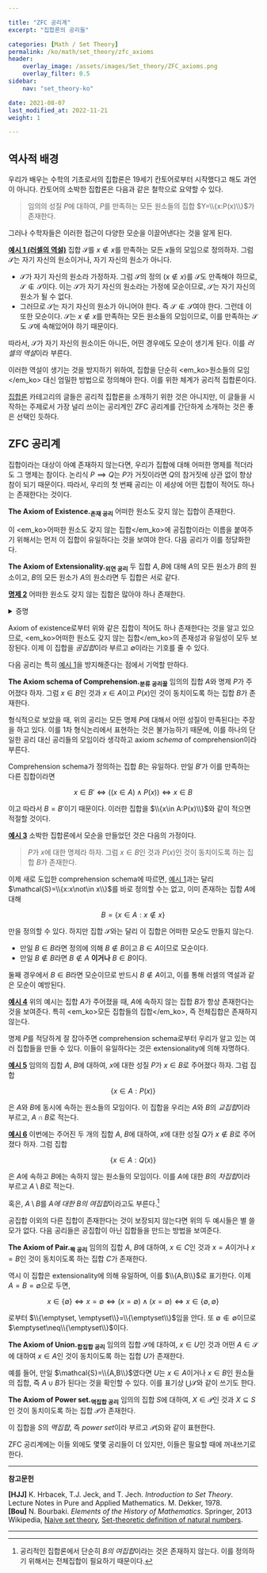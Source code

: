 ```yaml
---

title: "ZFC 공리계"
excerpt: "집합론의 공리들"

categories: [Math / Set Theory]
permalink: /ko/math/set_theory/zfc_axioms
header:
    overlay_image: /assets/images/Set_theory/ZFC_axioms.png
    overlay_filter: 0.5
sidebar: 
    nav: "set_theory-ko"

date: 2021-08-07
last_modified_at: 2022-11-21
weight: 1

---
```


## 역사적 배경

우리가 배우는 수학의 기초로서의 집합론은 19세기 칸토어로부터 시작했다고 해도 과언이 아니다. 칸토어의 소박한 집합론은 다음과 같은 철학으로 요약할 수 있다. 

> 임의의 성질 $P$에 대하여, $P$를 만족하는 모든 원소들의 집합 $Y=\\{x:P(x)\\}$가 존재한다.

그러나 수학자들은 이러한 접근이 다양한 모순을 이끌어낸다는 것을 알게 된다. 

<div class="example" markdown="1">

<ins id="ex1">**예시 1 (러셀의 역설)**</ins> 집합 $\mathcal{S}$를 <phrase>$x\not\in x$를 만족하는 모든 $x$들의 모임</phrase>으로 정의하자. 그럼 $\mathcal{S}$는 자기 자신의 원소이거나, 자기 자신의 원소가 아니다.

- $\mathcal{S}$가 자기 자신의 원소라 가정하자. 그럼 $\mathcal{S}$의 정의 ($x\not\in x$)를 $\mathcal{S}$도 만족해야 하므로, $\mathcal{S}\not\in\mathcal{S}$이다. 이는 $\mathcal{S}$가 자기 자신의 원소라는 가정에 모순이므로, $\mathcal{S}$는 자기 자신의 원소가 될 수 없다.
- 그러므로 $\mathcal{S}$는 자기 자신의 원소가 아니어야 한다. 즉 $\mathcal{S}\not\in\mathcal{S}$여야 한다. 그런데 이 또한 모순이다. $\mathcal{S}$는 $x\not\in x$를 만족하는 모든 원소들의 모임이므로, 이를 만족하는 $\mathcal{S}$도 $\mathcal{S}$에 속해있어야 하기 때문이다.

따라서, $\mathcal{S}$가 자기 자신의 원소이든 아니든, 어떤 경우에도 모순이 생기게 된다. 이를 *러셀의 역설*이라 부른다.

</div>

이러한 역설이 생기는 것을 방지하기 위하여, 집합을 단순히 <em_ko>원소들의 모임</em_ko> 대신 엄밀한 방법으로 정의해야 한다. 이를 위한 체계가 공리적 집합론이다. 

[집합론](/ko/set_theory/) 카테고리의 글들은 공리적 집합론을 소개하기 위한 것은 아니지만, 이 글들을 시작하는 주제로서 가장 널리 쓰이는 공리계인 ZFC 공리계를 간단하게 소개하는 것은 좋은 선택인 듯하다.

## ZFC 공리계

집합이라는 대상이 아예 존재하지 않는다면, 우리가 집합에 대해 어떠한 명제를 적더라도 그 명제는 참이다. 논리식 $P\implies Q$는 $P$가 거짓이라면 $Q$의 참거짓에 상관 없이 항상 참이 되기 때문이다. 따라서, 우리의 첫 번째 공리는 이 세상에 어떤 집합이 적어도 하나는 존재한다는 것이다.

<div class="misc" markdown="1">

**The Axiom of Existence.<sub>존재 공리</sub>** 어떠한 원소도 갖지 않는 집합이 존재한다.
  
</div>

이 <em_ko>어떠한 원소도 갖지 않는 집합</em_ko>에 공집합이라는 이름을 붙여주기 위해서는 먼저 이 집합이 유일하다는 것을 보여야 한다. 다음 공리가 이를 정당화한다.

<div class="misc" markdown="1">

**The Axiom of Extensionality.<sub>외연 공리</sub>** 두 집합 $A,B$에 대해 $A$의 모든 원소가 $B$의 원소이고, $B$의 모든 원소가 $A$의 원소라면 두 집합은 서로 같다.

</div>

<div class="proposition" markdown="1">

<ins id="pp2">**명제 2**</ins> 어떠한 원소도 갖지 않는 집합은 많아야 하나 존재한다.

</div>
<details class="proof" markdown="1">
<summary>증명</summary>

집합 $A$와 $B$가 어떠한 원소도 갖지 않는 집합이라 하자. 그럼 두 개의 명제 

$$((x\in A)\implies (x\in B)),\qquad ((x\in B)\implies (x\in A))$$

가 모두 참이다. 따라서 axiom of extensionality에 의하여 $A=B$이다. 

</details>

Axiom of existence로부터 위와 같은 집합이 적어도 하나 존재한다는 것을 알고 있으므로, <em_ko>어떠한 원소도 갖지 않는 집합</em_ko>의 존재성과 유일성이 모두 보장된다. 이제 이 집합을 *공집합*이라 부르고 $\emptyset$이라는 기호를 줄 수 있다.

다음 공리는 특히 [예시 1](#ex1)을 방지해준다는 점에서 기억할 만하다.

<div class="misc" markdown="1">

**The Axiom schema of Comprehension.<sub>분류 공리꼴</sub>** 임의의 집합 $A$와 명제 $P$가 주어졌다 하자. 그럼 <phrase>$x\in B$인 것</phrase>과 <phrase>$x\in A$이고 $P(x)$인 것</phrase>이 동치이도록 하는 집합 $B$가 존재한다.

</div>

형식적으로 보았을 때, 위의 공리는 모든 명제 $P$에 대해서 어떤 성질이 만족된다는 주장을 하고 있다. 이를 1차 형식논리에서 표현하는 것은 불가능하기 때문에, 이를 하나의 단일한 공리 대신 공리들의 모임이라 생각하고 axiom *schema* of comprehension이라 부른다.

Comprehension schema가 정의하는 집합 $B$는 유일하다. 만일 $B'$가 이를 만족하는 다른 집합이라면

$$x\in B'\iff ((x\in A)\wedge P(x))\iff x\in B$$

이고 따라서 $B=B'$이기 때문이다. 이러한 집합을 $\\{x\in A:P(x)\\}$와 같이 적으면 적절할 것이다.

<div class="example" markdown="1">

<ins id="ex3">**예시 3**</ins> 소박한 집합론에서 모순을 만들었던 것은 다음의 가정이다.

> $P$가 $x$에 대한 명제라 하자. 그럼 <phrase>$x\in B$인 것</phrase>과 <phrase>$P(x)$인 것</phrase>이 동치이도록 하는 집합 $B$가 존재한다.

이제 새로 도입한 comprehension schema에 따르면, [예시 1](#ex1)과는 달리 $\mathcal{S}=\\{x:x\not\in x\\}$를 바로 정의할 수는 없고, 이미 존재하는 집합 $A$에 대해 

$$B=\{x\in A:x\not\in x\}$$

만을 정의할 수 있다. 하지만 집합 $\mathcal{S}$와는 달리 이 집합은 어떠한 모순도 만들지 않는다. 

- 만일 $B\in B$라면 정의에 의해 $B\not\in B$이고 $B\in A$이므로 모순이다. 
- 만일 $B\not\in B$라면 $B\not\in A$ **이거나** $B\in B$이다. 

둘째 경우에서 $B\in B$라면 모순이므로 반드시 $B\not\in A$이고, 이를 통해 러셀의 역설과 같은 모순이 예방된다.

</div>

<div class="example" markdown="1">

<ins id="ex4">**예시 4**</ins> 위의 예시는 집합 $A$가 주어졌을 때, $A$에 속하지 않는 집합 $B$가 항상 존재한다는 것을 보여준다. 특히 <em_ko>모든 집합들의 집합</em_ko>, 즉 전체집합은 존재하지 않는다.  

</div>

명제 $P$를 적당하게 잘 잡아주면 comprehension schema로부터 우리가 알고 있는 여러 집합들을 만들 수 있다. 이들이 유일하다는 것은 extensionality에 의해 자명하다.

<div class="example" markdown="1">

<ins id="ex5">**예시 5**</ins> 임의의 집합 $A$, $B$에 대하여, $x$에 대한 성질 $P$가 $x\in B$로 주어졌다 하자. 그럼 집합 

$$\{x\in A:P(x)\}$$

은 $A$와 $B$에 동시에 속하는 원소들의 모임이다. 이 집합을 우리는 $A$와 $B$의 *교집합*이라 부르고, $A\cap B$로 적는다.

</div>

<div class="example" markdown="1">

<ins id="ex6">**예시 6**</ins> 이번에는 주어진 두 개의 집합 $A$, $B$에 대하여, $x$에 대한 성질 $Q$가 $x\not\in B$로 주어졌다 하자. 그럼 집합 

$$\{x\in A:Q(x)\}$$

은 $A$에 속하고 $B$에는 속하지 않는 원소들의 모임이다. 이를 $A$에 대한 $B$의 *차집합*이라 부르고 $A\setminus B$로 적는다.

</div>

혹은, $A\setminus B$를 *$A$에 대한 $B$의 여집합*이라고도 부른다.[^1] 

공집합 이외의 다른 집합이 존재한다는 것이 보장되지 않는다면 위의 두 예시들은 별 쓸모가 없다. 다음 공리들은 공집합이 아닌 집합들을 만드는 방법을 보여준다.

<div class="misc" markdown="1">

**The Axiom of Pair.<sub>짝 공리</sub>** 임의의 집합 $A$, $B$에 대하여, <phrase>$x\in C$인 것</phrase>과 <phrase>$x=A$이거나 $x=B$인 것</phrase>이 동치이도록 하는 집합 $C$가 존재한다.

</div>

역시 이 집합은 extensionality에 의해 유일하며, 이를 $\\{A,B\\}$로 표기한다. 이제 $A=B=\emptyset$으로 두면, 

$$x\in \{\emptyset\}\iff x=\emptyset\iff (x=\emptyset)\wedge(x=\emptyset)\iff x\in \{\emptyset,\emptyset\}$$

로부터 $\\{\emptyset, \emptyset\\}=\\{\emptyset\\}$임을 안다. 또 $\emptyset\not\in \emptyset$이므로 $\emptyset\neq\\{\emptyset\\}$이다. 

<div class="misc" markdown="1">

**The Axiom of Union.<sub>합집합 공리</sub>** 임의의 집합 $\mathcal{S}$에 대하여, <phrase>$x\in U$인 것</phrase>과 <phrase>어떤 $A\in\mathcal{S}$에 대하여 $x\in A$인 것</phrase>이 동치이도록 하는 집합 $U$가 존재한다.

</div>

예를 들어, 만일 $\mathcal{S}=\\{A,B\\}$였다면 $U$는 <phrase>$x\in A$이거나 $x\in B$인 원소들의 집합</phrase>, 즉 $A\cup B$가 된다는 것을 확인할 수 있다. 이를 표기상 $\bigcup\mathcal{S}$와 같이 쓰기도 한다.

<div class="misc" markdown="1">

**The Axiom of Power set.<sub>멱집합 공리</sub>** 임의의 집합 $S$에 대하여, <phrase>$X\in \mathcal{P}$인 것</phrase>과 <phrase>$X\subseteq S$인 것</phrase>이 동치이도록 하는 집합 $\mathcal{P}$가 존재한다.

</div>

이 집합을 $S$의 *멱집합*, 즉 *power set*이라 부르고 $\mathcal{P}(S)$와 같이 표현한다. 

ZFC 공리계에는 이들 외에도 몇몇 공리들이 더 있지만, 이들은 필요할 때에 꺼내쓰기로 한다.

---
**참고문헌**

**[HJJ]** K. Hrbacek, T.J. Jeck, and T. Jech. *Introduction to Set Theory*. Lecture Notes in Pure and Applied Mathematics. M. Dekker, 1978.  
**[Bou]** N. Bourbaki. *Elements of the History of Mathematics*. Springer, 2013  
Wikipedia, [Naive set theory](https://en.wikipedia.org/wiki/Naive_set_theory), [Set-theoretic definition of natural numbers](https://en.wikipedia.org/wiki/Set-theoretic_definition_of_natural_numbers).

---

[^1]: 공리적인 집합론에서 단순히 *$B$의 여집합*이라는 것은 존재하지 않는다. 이를 정의하기 위해서는 전체집합이 필요하기 때문이다. 
